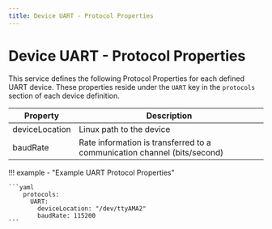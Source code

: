 ```yaml
---
title: Device UART - Protocol Properties
---
```


# Device UART - Protocol Properties

This service defines the following Protocol Properties for each defined UART device.  These properties reside under the `UART` key in the `protocols` section of each device definition.

| Property       | Description                                                              |
|----------------|--------------------------------------------------------------------------|
| deviceLocation | Linux path to the device                                                 |
| baudRate       | Rate information is transferred to a communication channel (bits/second) |

!!! example - "Example UART Protocol Properties"

    ```yaml
        protocols:
          UART:
            deviceLocation: "/dev/ttyAMA2"
            baudRate: 115200
    ```